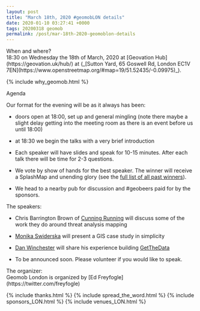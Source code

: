 ```yaml
--- 
layout: post
title: "March 18th, 2020 #geomobLON details"
date: 2020-01-10 03:27:41 +0000
tags: 20200318 geomob
permalink: /post/mar-18th-2020-geomoblon-details
---
```


<div class="heading">When and where?</div>
<span class="b">18:30 on Wednesday the 18th of March, 2020 </span>
at [Geovation Hub](https://geovation.uk/hub/) at (_[Sutton Yard, 65 Goswell Rd, London EC1V 7EN](https://www.openstreetmap.org/#map=19/51.52435/-0.09975)_).

{% include why_geomob.html %}

<div class="heading">Agenda</div>

Our format for the evening will be as it always has been:

* doors open at 18:00, set up and general mingling (note there maybe a slight
delay getting into the meeting room as there is an event before us until 18:00)

* at 18:30 we begin the talks with a very brief introduction

* Each speaker will have slides and speak for 10-15 minutes.
After each talk there will be time for 2-3 questions.

* We vote by show of hands for the best speaker. The winner will receive a SplashMap and unending glory (see the [full list of all past winners](http://geomobldn.org/past-speakers)). 

* We head to a nearby pub for discussion and #geobeers paid for by the
sponsors. 

<div class="heading">The speakers:</div>

* Chris Barrington Brown of [Cunning Running](http://www.cunningrunning.co.uk)
will discuss some of the work they do around threat analysis mapping 

* [Monika Swiderska](https://www.linkedin.com/in/monika-swiderska-aa370782/)
will present a GIS case study in simplicity

* [Dan Winchester](https://www.dan.co.uk/) will share his experience building
[GetTheData](https://www.getthedata.com/)

* To be announced soon. Please volunteer if you would like to speak.


<div class="heading">The organizer:</div>
Geomob London is organized by [Ed Freyfogle](https://twitter.com/freyfogle)

{% include thanks.html %}
{% include spread_the_word.html %}
{% include sponsors_LON.html %}
{% include venues_LON.html %}
